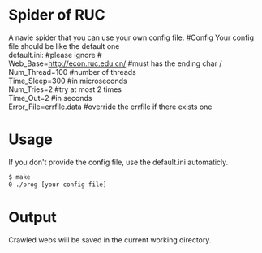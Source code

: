 # Spider of RUC
A navie spider that you can use your own config file.
#Config
Your config file should be like the default one  
default.ini: #please ignore #  
Web_Base=http://econ.ruc.edu.cn/ #must has the ending char /  
Num_Thread=100 #number of threads  
Time_Sleep=300 #in microseconds  
Num_Tries=2 #try at most 2 times  
Time_Out=2 #in seconds  
Error_File=errfile.data #override the errfile if there exists one  
# Usage
If you don't provide the config file, use the default.ini automaticly.
```bash
$ make
0 ./prog [your config file]
```
# Output

Crawled webs will be saved in the current working directory.